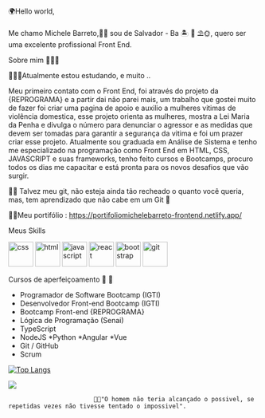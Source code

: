 🌍Hello world,

Me chamo Michele Barreto,👧🏽 sou de Salvador - Ba 🏝 🌊 ⛱🌞, quero ser uma excelente profissional Front End.

Sobre mim 👩🏽‍🎓

👩🏽‍💻Atualmente estou estudando, e muito ..

Meu primeiro contato com o Front End, foi através do projeto da {REPROGRAMA} e a partir dai não parei mais, um trabalho que gostei muito de fazer foi criar uma pagina de apoio e auxilio a mulheres vitimas de violência domestica, esse projeto orienta as mulheres, mostra a Lei Maria da Penha e divulga o número para denunciar o agressor e as medidas que devem ser tomadas para garantir a segurança da vitima e foi um prazer criar esse projeto.
Atualmente sou graduada em Análise de Sistema e tenho me especializado na programação como Front End em HTML, CSS, JAVASCRIPT e suas frameworks, tenho feito cursos e Bootcamps, procuro todos os dias me capacitar e está pronta para os novos desafios que vão surgir.

👩‍💻 Talvez meu git, não esteja ainda tão recheado o quanto você queria, mas, tem aprendizado que não cabe em um Git 🥰

👩‍💻Meu portifólio : https://portifoliomichelebarreto-frontend.netlify.app/

Meus Skills

<img src="https://devicon.dev/devicon.git/icons/css3/css3-original-wordmark.svg" alt="css" width="50" height="50" style="max-width:100%"></img>
<img src= "https://devicon.dev/devicon.git/icons/html5/html5-original-wordmark.svg" alt="html" width="50" height="50" style="max-width:100%"></img>
<img src= "https://devicon.dev/devicon.git/icons/javascript/javascript-plain.svg" alt="javascript" width="50" height="50" style="max-width:100%"></img>
<img src= "https://devicon.dev/devicon.git/icons/react/react-original-wordmark.svg" alt="react" width="50" height="50" style="max-width:100%"></img>
<img src= "https://devicon.dev/devicon.git/icons/bootstrap/bootstrap-plain-wordmark.svg" alt="bootstrap" width="50" height="50" style="max-width:100%"></img>
<img src= "https://devicon.dev/devicon.git/icons/git/git-plain.svg" alt="git" width="50" height="50" style="max-width:100%"></img>


Cursos de aperfeiçoamento  📘 💾
* Programador de Software Bootcamp (IGTI)
* Desenvolvedor Front-end  Bootcamp (IGTI)
* Bootcamp Front-end {REPROGRAMA}
* Lógica de Programação (Senai)
* TypeScript
* NodeJS
*Python
*Angular
*Vue
* Git / GitHub
* Scrum

[![Top Langs](https://github-readme-stats.vercel.app/api/top-langs/?username=michelebarreto&layout=compact&theme=radical)](https://github.com/michelebarreto/github-readme-stats)

<p>
  <img align="center" src="https://github-readme-stats.vercel.app/api?username=michelebarreto&show_icons=true&theme=dracula"> 
 </p>



                            💪🏽"O homem não teria alcançado o possivel, se repetidas vezes não tivesse tentado o impossivel".
